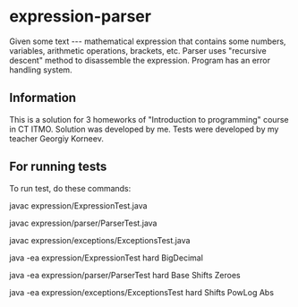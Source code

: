 # expression-parser
Given some text --- mathematical expression that contains some numbers, variables, arithmetic operations, brackets, etc. Parser uses "recursive descent" method to disassemble the expression. Program has an error handling system. 

## Information
This is a solution for 3 homeworks of "Introduction to programming" course in CT ITMO. Solution was developed by me. Tests were developed by my teacher Georgiy Korneev.

## For running tests
To run test, do these commands:

javac expression/ExpressionTest.java

javac expression/parser/ParserTest.java

javac expression/exceptions/ExceptionsTest.java

java -ea expression/ExpressionTest hard BigDecimal

java -ea expression/parser/ParserTest hard Base Shifts Zeroes

java -ea expression/exceptions/ExceptionsTest hard Shifts PowLog Abs
